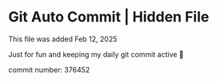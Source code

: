 # Git Auto Commit | Hidden File

This file was added Feb 12, 2025

Just for fun and keeping my daily git commit active 🤪

commit number: 376452
